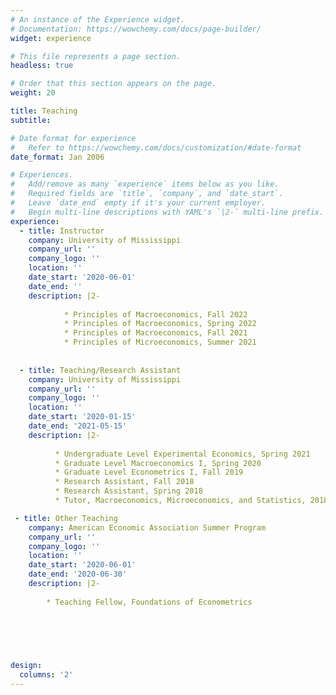 ```yaml
---
# An instance of the Experience widget.
# Documentation: https://wowchemy.com/docs/page-builder/
widget: experience

# This file represents a page section.
headless: true

# Order that this section appears on the page.
weight: 20

title: Teaching
subtitle:

# Date format for experience
#   Refer to https://wowchemy.com/docs/customization/#date-format
date_format: Jan 2006

# Experiences.
#   Add/remove as many `experience` items below as you like.
#   Required fields are `title`, `company`, and `date_start`.
#   Leave `date_end` empty if it's your current employer.
#   Begin multi-line descriptions with YAML's `|2-` multi-line prefix.
experience:
  - title: Instructor
    company: University of Mississippi
    company_url: ''
    company_logo: ''
    location: ''
    date_start: '2020-06-01'
    date_end: ''
    description: |2-
        
            * Principles of Macroeconomics, Fall 2022
            * Principles of Macroeconomics, Spring 2022
            * Principles of Macroeconomics, Fall 2021
            * Principles of Microeconomics, Summer 2021
       
        
  - title: Teaching/Research Assistant
    company: University of Mississippi
    company_url: ''
    company_logo: ''
    location: ''
    date_start: '2020-01-15'
    date_end: '2021-05-15'
    description: |2-
    
          * Undergraduate Level Experimental Economics, Spring 2021
          * Graduate Level Macroeconomics I, Spring 2020
          * Graduate Level Econometrics I, Fall 2019
          * Research Assistant, Fall 2018
          * Research Assistant, Spring 2018
          * Tutor, Macroeconomics, Microeconomics, and Statistics, 2018-2020

 - title: Other Teaching
    company: American Economic Association Summer Program 
    company_url: ''
    company_logo: ''
    location: ''
    date_start: '2020-06-01'
    date_end: '2020-06-30'
    description: |2-
    
        * Teaching Fellow, Foundations of Econometrics
        


    
       

design:
  columns: '2'
---
```

